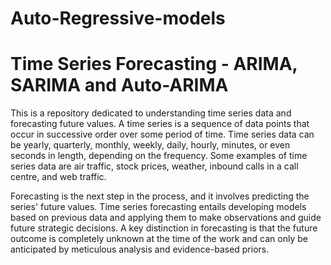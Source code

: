 # Auto-Regressive-models
#  Time Series Forecasting - ARIMA, SARIMA and Auto-ARIMA


This is a repository dedicated to understanding time series data and forecasting future values. A time series is a sequence of data points that occur in successive order over some period of time. Time series data can be yearly, quarterly, monthly, weekly, daily, hourly, minutes, or even seconds in length, depending on the frequency. Some examples of time series data are air traffic, stock prices, weather, inbound calls in a call centre, and web traffic.

Forecasting is the next step in the process, and it involves predicting the series' future values. Time series forecasting entails developing models based on previous data and applying them to make observations and guide future strategic decisions. A key distinction in forecasting is that the future outcome is completely unknown at the time of the work and can only be anticipated by meticulous analysis and evidence-based priors.


